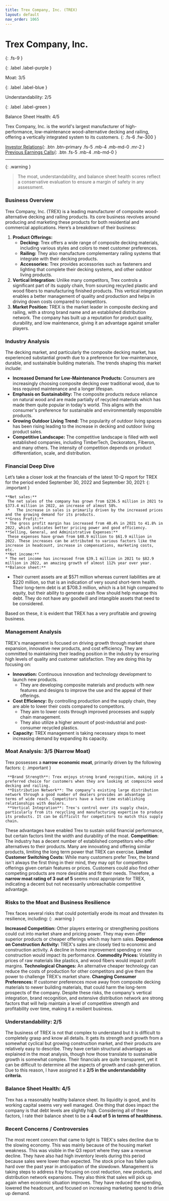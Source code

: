 ```yaml
---
title: Trex Company, Inc. (TREX)
layout: default
nav_order: 1065
---
```


# Trex Company, Inc.
{: .fs-9 }

{: .label .label-purple }

Moat: 3/5

{: .label .label-blue }

Understandability: 2/5

{: .label .label-green }

Balance Sheet Health: 4/5

Trex Company, Inc. is the world's largest manufacturer of high-performance, low-maintenance wood-alternative decking and railing, offering a vertically integrated system to its customers.
{: .fs-6 .fw-300 }

[Investor Relations](https://www.google.com/search?q=TREX+investor+relations){: .btn .btn-primary .fs-5 .mb-4 .mb-md-0 .mr-2 }
[Previous Earnings Calls](https://discountingcashflows.com/company/TREX/transcripts/){: .btn .fs-5 .mb-4 .mb-md-0 }

---

{: .warning }
>The moat, understandability, and balance sheet health scores reflect a conservative evaluation to ensure a margin of safety in any assessment.



### Business Overview

Trex Company, Inc. (TREX) is a leading manufacturer of composite wood-alternative decking and railing products. Its core business revolves around producing and marketing these products for both residential and commercial applications. Here’s a breakdown of their business:

1.  **Product Offerings:**
    *   **Decking:** Trex offers a wide range of composite decking materials, including various styles and colors to meet customer preferences.
    *   **Railing:** They also manufacture complementary railing systems that integrate with their decking products.
    *   **Accessories:** Trex provides accessories such as fasteners and lighting that complete their decking systems, and other outdoor living products.
2.  **Vertical Integration:** Unlike many competitors, Trex controls a significant part of its supply chain, from sourcing recycled plastic and wood fibers to manufacturing finished products. This vertical integration enables a better management of quality and production and helps in driving down costs compared to competitors.
3.  **Market Position:** TREX is the market leader in composite decking and railing, with a strong brand name and an established distribution network. The company has built up a reputation for product quality, durability, and low maintenance, giving it an advantage against smaller players.

### Industry Analysis

The decking market, and particularly the composite decking market, has experienced substantial growth due to a preference for low-maintenance, durable, and sustainable building materials. The trends shaping this market include:

*   **Increased Demand for Low-Maintenance Products:** Consumers are increasingly choosing composite decking over traditional wood, due to less required maintenance and a longer lifespan.
*   **Emphasis on Sustainability:** The composite products reduce reliance on natural wood and are made partially of recycled materials which has made them quite popular in today's world. This aligns with the consumer's preference for sustainable and environmentally responsible products.
*  **Growing Outdoor Living Trend:** The popularity of outdoor living spaces has been rising leading to the increase in decking and outdoor living product sales.
*   **Competitive Landscape:** The competitive landscape is filled with well established companies, including TimberTech, Deckorators, Fiberon, and many others. The intensity of competition depends on product differentiation, scale, and distribution.

### Financial Deep Dive

Let’s take a closer look at the financials of the latest 10-Q report for TREX for the period ended September 30, 2022 and September 30, 2021:
{: .important }

    **Net sales:**
     The net sales of the company has grown from $236.5 million in 2021 to $373.4 million in 2022, an increase of almost 58%.
     *   The increase in sales is primarily driven by the increased prices and the growing demand for its products.
    **Gross Profit:**
    * The gross profit margin has increased from 40.4% in 2021 to 41.8% in 2022, which indicates better pricing power and good efficiency. 
    **Selling, General, and Administrative Expenses:**
     These expenses have grown from $48.9 million to $61.9 million in 2022. These increases can be attributed to various factors like the increase in headcount, increase in compensations, marketing costs, etc.
    **Net income:**
    * The net income has increased from $39.1 million in 2021 to $82.9 million in 2022, an amazing growth of almost 112% year over year.
    **Balance sheet:**
   * Their current assets are at $571 million whereas current liabilities are at $220 million, so that is an indication of very sound short-term health. Their long-term debt is at $708.3 million, which is a bit high compared to equity, but their ability to generate cash flow should help manage this debt. They do not have any goodwill and intangible assets that need to be considered.

Based on these, it is evident that TREX has a very profitable and growing business.

### Management Analysis

TREX's management is focused on driving growth through market share expansion, innovative new products, and cost efficiency. They are committed to maintaining their leading position in the industry by ensuring high levels of quality and customer satisfaction. They are doing this by focusing on:

*   **Innovation:** Continuous innovation and technology development to launch new products.
    *   They are developing composite materials and products with new features and designs to improve the use and the appeal of their offerings.
*  **Cost Efficiency:** By controlling production and the supply chain, they are able to lower their costs compared to competitors.
    * They aim to lower costs through improved processes and supply chain management.
    * They also utilize a higher amount of post-industrial and post-consumer recycled plastics.
*   **Capacity:** TREX management is taking necessary steps to meet increasing demand by expanding its capacity.

### Moat Analysis: 3/5 (Narrow Moat)

Trex possesses a **narrow economic moat**, primarily driven by the following factors:
{: .important }

     **Brand Strength**: Trex enjoys strong brand recognition, making it a preferred choice for customers when they are looking at composite wood decking and railing. 
     **Distribution Network**: The company’s existing large distribution network through a good number of dealers provides an advantage in terms of wide reach. Competitors have a hard time establishing relationships with dealers.
     **Vertical Integration**: Trex's control over its supply chain, particularly from its recycling and manufacturing expertise to produce its products. It can be difficult for competitors to match this supply chain.
These advantages have enabled Trex to sustain solid financial performance, but certain factors limit the width and durability of the moat. 
     **Competition**: The industry has a decent number of established competitors who offer alternatives to their products. Many are innovating and offering similar products, limiting the long term power that TREX can exercise.
    **Limited Customer Switching Costs:** While many customers prefer Trex, the brand isn't always the first thing in their mind, they may opt for competitors offerings given certain features or prices. Customers could also find other competing products are more desirable and fit their needs.
Therefore, a **narrow moat rating of 3 out of 5** seems most appropriate for TREX, indicating a decent but not necessarily unbreachable competitive advantage.

### Risks to the Moat and Business Resilience
Trex faces several risks that could potentially erode its moat and threaten its resilience, including:
{: .warning }

   **Increased Competition:** Other players entering or strengthening positions could cut into market share and pricing power. They may even offer superior products or cheaper offerings which may harm sales.
   **Dependence on Construction Activity:** TREX's sales are closely tied to economic and construction activity. A decline in home improvement spending or new construction would impact its performance.
     **Commodity Prices:** Volatility in prices of raw materials like plastics, and wood fibers would impact profit margins.
    **Technological Changes:** An alternative cheaper technology can reduce the costs of production for other competitors and give them the power to challenge TREX's market share.
     **Changing Consumer Preferences:** If customer preferences move away from composite decking materials to newer building materials, that could harm the long-term prospects of the company.
 Despite these risks, the company's vertical integration, brand recognition, and extensive distribution network are strong factors that will help maintain a level of competitive strength and profitability over time, making it a resilient business.

### Understandability: 2/5

The business of TREX is not that complex to understand but it is difficult to completely grasp and know all details. It gets its strength and growth from a somewhat cyclical but growing construction market, and their products are relatively easy to describe. They have certain structural advantages as explained in the moat analysis, though how those translate to sustainable growth is somewhat complex. Their financials are quite transparent, yet it can be difficult to determine all the aspects of growth and cash generation. Due to this reason, I have assigned it a **2/5 in the understandability criteria.**

### Balance Sheet Health: 4/5

Trex has a reasonably healthy balance sheet. Its liquidity is good, and its working capital seems very well managed. One thing that does impact the company is that debt levels are slightly high. Considering all of these factors, I rate their balance sheet to be a **4 out of 5 in terms of healthiness.**

### Recent Concerns / Controversies

The most recent concern that came to light is TREX's sales decline due to the slowing economy. This was mainly because of the housing market weakness. This was visible in the Q3 report where they saw a revenue decline. They have also had high inventory levels during this period because sales were lower than expected. The stock price has fallen quite hard over the past year in anticipation of the slowdown. Management is taking steps to address it by focusing on cost reduction, new products, and distribution network expansions. They also think that sales will pick up again when economic situation improves. They have reduced the spending, lowered the headcount, and focused on increasing marketing spend to drive up demand.
